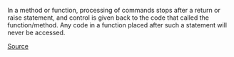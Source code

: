 In a method or function, processing of commands stops after a return or raise statement, and control is given
 back to the code that called the function/method. Any code in a function placed after such a statement will
 never be accessed.

[Source](http://pylint-messages.wikidot.com/messages:w0101)
      